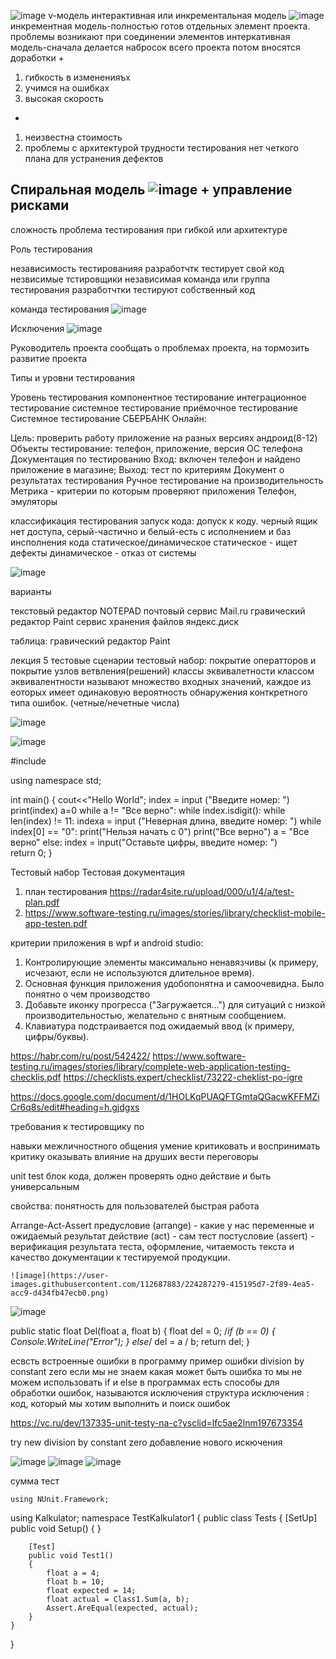 ![image](https://user-images.githubusercontent.com/112687883/213662119-2bf57f64-8ad8-4509-a493-edb9df3e519d.png)
v-модель
интерактивная или инкрементальная модель
![image](https://user-images.githubusercontent.com/112687883/213662490-d0c1c454-cb6f-4279-966c-0444f81ecef7.png)
инкрементная модель-полностью готов отдельных элемент проекта. проблемы возникают при соединении элементов
интеркативная модель-сначала делается набросок всего проекта
потом вносятся доработки
+
1. гибкость в измененияъх
2. учимся на ошибках
3. высокая скорость
-
1. неизвестна стоимость
2. проблемы с архитектурой
трудности тестирования
нет четкого плана для устранения дефектов

Спиральная модель
![image](https://user-images.githubusercontent.com/112687883/213664568-f99a919b-ae6e-40cd-95d0-38e324cb9673.png)
+
управление рисками
-
сложность
проблема тестирования при гибкой или архитектуре

Роль тестирования

независимость тестированияя
разработчтк тестирует свой код
незвисимые тстировщики
независимая команда или группа тестирования
разработчтки тестируют собственный код

команда тестирования
![image](https://user-images.githubusercontent.com/112687883/213667223-d9246700-bca0-43bc-91ec-cb03ec179fb2.png)



Исключения
![image](https://user-images.githubusercontent.com/112687883/229086781-88e8e5df-e5e1-4264-ad30-d32baf8b3acd.png)

Руководитель проекта
сообщать о проблемах проекта, на тормозить развитие проекта




Типы и уровни тестирования

Уровень тестирования
компонентное тестирование
интеграционное тестирование
системное тестирование
приёмочное тестирование
Системное тестирование СБЕРБАНК Онлайн:

Цель: проверить работу приложение на разных версиях андроид(8-12)
Объекты тестирование: телефон, приложение, версия ОС телефона
Документация по тестированию
Вход: включен телефон и найдено приложение в магазине; Выход: тест по критериям
Документ о результатах тестирования
Ручное тестирование на производительность
Метрика - критерии по которым проверяют приложения
Телефон, эмуляторы



классификация тестирования
запуск кода: допуск к коду. 
черный ящик нет доступа, серый-частично и белый-есть
с исполнением и баз инсполнения кода
статическое/динамическое
статическое - ищет дефекты
динамическое - отказ от системы

![image](https://user-images.githubusercontent.com/112687883/215058251-ec4499de-1d1b-42eb-8556-d5d719eb8b0f.png)

варианты

текстовый редактор NOTEPAD
почтовый сервис Mail.ru
гравический редактор Paint
сервис хранения файлов яндекс.диск


таблица:
гравический редактор Paint


лекция 5
тестовые сценарии
тестовый набор: покрытие оператторов и покрытие узлов ветвления(решений)
классы эквивалетности
классом эквивалентности называют множество входных значений, каждое из еоторых имеет одинаковую вероятность обнаружения конткретного типа ошибок. (четные/нечетные числа)

![image](https://user-images.githubusercontent.com/112687883/219609323-9f9f36bf-35ab-46e6-bc1d-846e2253822a.png)


![image](https://user-images.githubusercontent.com/112687883/219617641-022a4aeb-7d1e-42af-9ac5-edd8125be0a9.png)

#include <iostream>

using namespace std;

int main()
{
    cout<<"Hello World";
index = input ("Введите номер: ")
print(index)
a=0
while a != "Все верно":
    while index.isdigit():
        while len(index) != 11:
            indexa = input ("Неверная длина, введите номер: ")
            while index[0] == "0":
                print("Нельзя начать с 0")
        print("Все верно")
        a = "Все верно"
    else:
        index = input("Оставьте цифры, введите номер: ")  
    return 0;
}

Тестовый набор
Тестовая документация
1. план тестирования
https://radar4site.ru/upload/000/u1/4/a/test-plan.pdf
2. https://www.software-testing.ru/images/stories/library/checklist-mobile-app-testen.pdf

критерии приложения  в wpf и android studio:
1. Контролирующие элементы максимально
ненавязчивы (к примеру, исчезают, если не
используются длительное время).
2. Основная функция приложения удобопонятна и
самоочевидна. Было понятно о чем производство
3. Добавьте иконку прогресса ("Загружается…")
для ситуаций с низкой производительностью,
желательно с внятным сообщением.
4. Клавиатура подстраивается под ожидаемый
ввод (к примеру, цифры/буквы).

https://habr.com/ru/post/542422/
https://www.software-testing.ru/images/stories/library/complete-web-application-testing-checklis.pdf
https://checklists.expert/checklist/73222-cheklist-po-igre


https://docs.google.com/document/d/1HOLKqPUAQFTGmtaQGacwKFFMZiCr6q8s/edit#heading=h.gjdgxs



требования к тестировщику по

навыки межличностного общения
умение критиковать и воспринимать критику
оказывать влияние на друших 
вести переговоры


unit test
блок кода, должен проверять одно действие и быть универсальным

свойства:
понятность для пользователей
быстрая работа

Arrange-Act-Assert
предусловие (arrange) - какие у нас переменные и ожидаемый результат
действие (act) - сам тест
постусловие (assert) - верификация результата теста, оформление, читаемость текста и качество документации к тестируемой продукции.


    ![image](https://user-images.githubusercontent.com/112687883/224287279-415195d7-2f89-4ea5-acc9-d434fb47ecb0.png)

![image](https://user-images.githubusercontent.com/112687883/229086961-50048c3d-1a8e-4ace-8744-df6aeeaf1110.png)

public static float Del(float a, float b)
        {
            float del = 0;
            /*if (b == 0)
            {
                Console.WriteLine("Error");
            }
            else*/
            del = a / b;
            return del;
        }

есвсть встроенные ошибки в программу
    пример ошибки
    division by constant zero
    если мы не знаем какая может быть ошибка
    то мы не можем использовать if и else
     в программах есть способы для обработки ошибок, называются исключения
    структура исключения : код, который мы хотим выполнить и поиск ошибок
    
https://vc.ru/dev/137335-unit-testy-na-c?ysclid=lfc5ae2lnm197673354


try new division by constant zero добавление нового искючения

![image](https://user-images.githubusercontent.com/112687883/230592008-628441ea-b9d6-4d73-a2c1-ed8fa72994c2.png)
![image](https://user-images.githubusercontent.com/112687883/230592092-999f2b30-f462-434c-977c-74a214b98dc8.png)
![image](https://user-images.githubusercontent.com/112687883/230592133-314cc7d9-89a8-4d0b-bb2f-c9b4edb38369.png)


    
  сумма тест
    
    using NUnit.Framework;
using Kalkulator;
namespace TestKalkulator1
{
    public class Tests
    {
        [SetUp]
        public void Setup()
        {
        }

        [Test]
        public void Test1()
        {
            float a = 4;
            float b = 10;
            float expected = 14;
            float actual = Class1.Sum(a, b);
            Assert.AreEqual(expected, actual);
        }
    }
}
    
    







